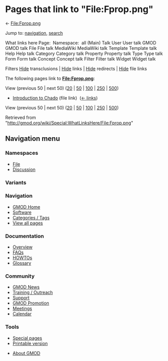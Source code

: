 <div id="mw-page-base" class="noprint">

</div>

<div id="mw-head-base" class="noprint">

</div>

<div id="content" class="mw-body" role="main">

<span id="top"></span>

<div id="mw-js-message" style="display:none;">

</div>



# <span dir="auto">Pages that link to "File:Fprop.png"</span>

<div id="bodyContent">

<div id="contentSub">

← [File:Fprop.png](/wiki/File:Fprop.png "File:Fprop.png")

</div>

<div id="jump-to-nav" class="mw-jump">

Jump to: [navigation](#mw-navigation), [search](#p-search)

</div>

<div id="mw-content-text">

What links here Page:  Namespace:  all (Main) Talk User User talk GMOD
GMOD talk File File talk MediaWiki MediaWiki talk Template Template talk
Help Help talk Category Category talk Property Property talk Type Type
talk Form Form talk Concept Concept talk Filter Filter talk Widget
Widget talk

Filters
[Hide](/mediawiki/index.php?title=Special:WhatLinksHere/File:Fprop.png&hidetrans=1 "Special:WhatLinksHere/File:Fprop.png")
transclusions \|
[Hide](/mediawiki/index.php?title=Special:WhatLinksHere/File:Fprop.png&hidelinks=1 "Special:WhatLinksHere/File:Fprop.png")
links \|
[Hide](/mediawiki/index.php?title=Special:WhatLinksHere/File:Fprop.png&hideredirs=1 "Special:WhatLinksHere/File:Fprop.png")
redirects \|
[Hide](/mediawiki/index.php?title=Special:WhatLinksHere/File:Fprop.png&hideimages=1 "Special:WhatLinksHere/File:Fprop.png")
file links

The following pages link to
**[File:Fprop.png](/wiki/File:Fprop.png "File:Fprop.png")**:

View (previous 50 \| next 50)
([20](/mediawiki/index.php?title=Special:WhatLinksHere/File:Fprop.png&limit=20 "Special:WhatLinksHere/File:Fprop.png")
\|
[50](/mediawiki/index.php?title=Special:WhatLinksHere/File:Fprop.png&limit=50 "Special:WhatLinksHere/File:Fprop.png")
\|
[100](/mediawiki/index.php?title=Special:WhatLinksHere/File:Fprop.png&limit=100 "Special:WhatLinksHere/File:Fprop.png")
\|
[250](/mediawiki/index.php?title=Special:WhatLinksHere/File:Fprop.png&limit=250 "Special:WhatLinksHere/File:Fprop.png")
\|
[500](/mediawiki/index.php?title=Special:WhatLinksHere/File:Fprop.png&limit=500 "Special:WhatLinksHere/File:Fprop.png"))

- [Introduction to
  Chado](/wiki/Introduction_to_Chado "Introduction to Chado") (file
  link) ‎ <span class="mw-whatlinkshere-tools">([←
  links](/mediawiki/index.php?title=Special:WhatLinksHere&target=Introduction+to+Chado "Special:WhatLinksHere"))</span>

View (previous 50 \| next 50)
([20](/mediawiki/index.php?title=Special:WhatLinksHere/File:Fprop.png&limit=20 "Special:WhatLinksHere/File:Fprop.png")
\|
[50](/mediawiki/index.php?title=Special:WhatLinksHere/File:Fprop.png&limit=50 "Special:WhatLinksHere/File:Fprop.png")
\|
[100](/mediawiki/index.php?title=Special:WhatLinksHere/File:Fprop.png&limit=100 "Special:WhatLinksHere/File:Fprop.png")
\|
[250](/mediawiki/index.php?title=Special:WhatLinksHere/File:Fprop.png&limit=250 "Special:WhatLinksHere/File:Fprop.png")
\|
[500](/mediawiki/index.php?title=Special:WhatLinksHere/File:Fprop.png&limit=500 "Special:WhatLinksHere/File:Fprop.png"))

</div>

<div class="printfooter">

Retrieved from
"<http://gmod.org/wiki/Special:WhatLinksHere/File:Fprop.png>"

</div>

<div id="catlinks" class="catlinks catlinks-allhidden">

</div>

<div class="visualClear">

</div>

</div>

</div>

<div id="mw-navigation">

## Navigation menu

<div id="mw-head">



<div id="left-navigation">

<div id="p-namespaces" class="vectorTabs" role="navigation"
aria-labelledby="p-namespaces-label">

### Namespaces

- <span id="ca-nstab-image"><a href="/wiki/File:Fprop.png" accesskey="c"
  title="View the file page [c]">File</a></span>
- <span id="ca-talk"><a
  href="/mediawiki/index.php?title=File_talk:Fprop.png&amp;action=edit&amp;redlink=1"
  accesskey="t"
  title="Discussion about the content page [t]">Discussion</a></span>

</div>

<div id="p-variants" class="vectorMenu emptyPortlet" role="navigation"
aria-labelledby="p-variants-label">

### 

### Variants[](#)

<div class="menu">

</div>

</div>

</div>

<div id="right-navigation">





</div>



</div>

</div>

</div>

<div id="mw-panel">

<div id="p-logo" role="banner">

<a href="/wiki/Main_Page"
style="background-image: url(http://gmod.org/images/GMOD-cogs.png);"
title="Visit the main page"></a>

</div>

<div id="p-Navigation" class="portal" role="navigation"
aria-labelledby="p-Navigation-label">

### Navigation

<div class="body">

- <span id="n-GMOD-Home">[GMOD Home](/wiki/Main_Page)</span>
- <span id="n-Software">[Software](/wiki/GMOD_Components)</span>
- <span id="n-Categories-.2F-Tags">[Categories /
  Tags](/wiki/Categories)</span>
- <span id="n-View-all-pages">[View all
  pages](/wiki/Special:AllPages)</span>

</div>

</div>

<div id="p-Documentation" class="portal" role="navigation"
aria-labelledby="p-Documentation-label">

### Documentation

<div class="body">

- <span id="n-Overview">[Overview](/wiki/Overview)</span>
- <span id="n-FAQs">[FAQs](/wiki/Category:FAQ)</span>
- <span id="n-HOWTOs">[HOWTOs](/wiki/Category:HOWTO)</span>
- <span id="n-Glossary">[Glossary](/wiki/Glossary)</span>

</div>

</div>

<div id="p-Community" class="portal" role="navigation"
aria-labelledby="p-Community-label">

### Community

<div class="body">

- <span id="n-GMOD-News">[GMOD News](/wiki/GMOD_News)</span>
- <span id="n-Training-.2F-Outreach">[Training /
  Outreach](/wiki/Training_and_Outreach)</span>
- <span id="n-Support">[Support](/wiki/Support)</span>
- <span id="n-GMOD-Promotion">[GMOD
  Promotion](/wiki/GMOD_Promotion)</span>
- <span id="n-Meetings">[Meetings](/wiki/Meetings)</span>
- <span id="n-Calendar">[Calendar](/wiki/Calendar)</span>

</div>

</div>

<div id="p-tb" class="portal" role="navigation"
aria-labelledby="p-tb-label">

### Tools

<div class="body">

- <span id="t-specialpages"><a href="/wiki/Special:SpecialPages" accesskey="q"
  title="A list of all special pages [q]">Special pages</a></span>
- <span id="t-print"><a
  href="/mediawiki/index.php?title=Special:WhatLinksHere/File:Fprop.png&amp;printable=yes"
  rel="alternate" accesskey="p"
  title="Printable version of this page [p]">Printable version</a></span>

</div>

</div>

</div>

</div>

<div id="footer" role="contentinfo">

- <span id="footer-places-about">[About
  GMOD](/wiki/GMOD:About "GMOD:About")</span>

<!-- -->






</div>
